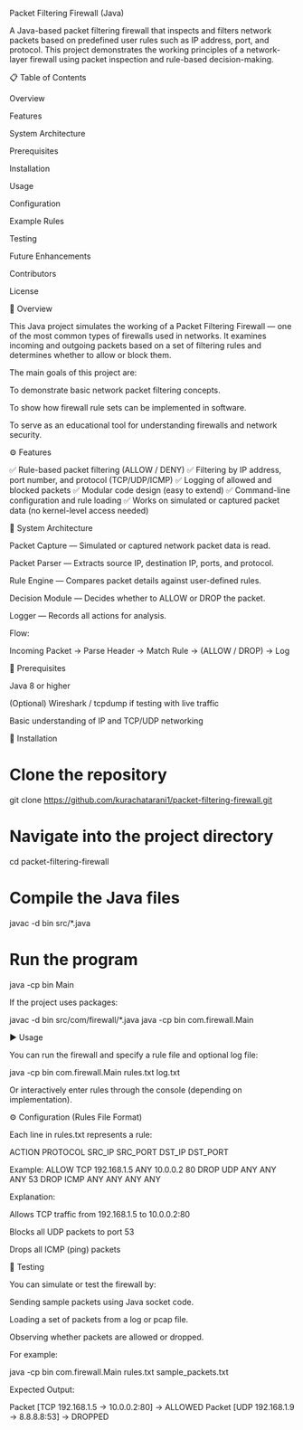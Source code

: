 Packet Filtering Firewall (Java)

A Java-based packet filtering firewall that inspects and filters network packets based on predefined user rules such as IP address, port, and protocol.
This project demonstrates the working principles of a network-layer firewall using packet inspection and rule-based decision-making.

📋 Table of Contents

Overview

Features

System Architecture

Prerequisites

Installation

Usage

Configuration

Example Rules

Testing

Future Enhancements

Contributors

License

🚀 Overview

This Java project simulates the working of a Packet Filtering Firewall — one of the most common types of firewalls used in networks.
It examines incoming and outgoing packets based on a set of filtering rules and determines whether to allow or block them.

The main goals of this project are:

To demonstrate basic network packet filtering concepts.

To show how firewall rule sets can be implemented in software.

To serve as an educational tool for understanding firewalls and network security.

⚙️ Features

✅ Rule-based packet filtering (ALLOW / DENY)
✅ Filtering by IP address, port number, and protocol (TCP/UDP/ICMP)
✅ Logging of allowed and blocked packets
✅ Modular code design (easy to extend)
✅ Command-line configuration and rule loading
✅ Works on simulated or captured packet data (no kernel-level access needed)

🧩 System Architecture

Packet Capture — Simulated or captured network packet data is read.

Packet Parser — Extracts source IP, destination IP, ports, and protocol.

Rule Engine — Compares packet details against user-defined rules.

Decision Module — Decides whether to ALLOW or DROP the packet.

Logger — Records all actions for analysis.

Flow:

Incoming Packet → Parse Header → Match Rule → (ALLOW / DROP) → Log

🧰 Prerequisites

Java 8 or higher

(Optional) Wireshark / tcpdump if testing with live traffic

Basic understanding of IP and TCP/UDP networking

🔧 Installation
# Clone the repository
git clone https://github.com/kurachatarani1/packet-filtering-firewall.git

# Navigate into the project directory
cd packet-filtering-firewall

# Compile the Java files
javac -d bin src/*.java

# Run the program
java -cp bin Main


If the project uses packages:

javac -d bin src/com/firewall/*.java
java -cp bin com.firewall.Main

▶️ Usage

You can run the firewall and specify a rule file and optional log file:

java -cp bin com.firewall.Main rules.txt log.txt


Or interactively enter rules through the console (depending on implementation).

⚙️ Configuration (Rules File Format)

Each line in rules.txt represents a rule:

ACTION  PROTOCOL  SRC_IP     SRC_PORT   DST_IP     DST_PORT

Example:
ALLOW TCP 192.168.1.5  ANY   10.0.0.2  80
DROP  UDP ANY          ANY   ANY       53
DROP  ICMP ANY         ANY   ANY       ANY


Explanation:

Allows TCP traffic from 192.168.1.5 to 10.0.0.2:80

Blocks all UDP packets to port 53

Drops all ICMP (ping) packets

🧪 Testing

You can simulate or test the firewall by:

Sending sample packets using Java socket code.

Loading a set of packets from a log or pcap file.

Observing whether packets are allowed or dropped.

For example:

java -cp bin com.firewall.Main rules.txt sample_packets.txt


Expected Output:

Packet [TCP 192.168.1.5 → 10.0.0.2:80] → ALLOWED
Packet [UDP 192.168.1.9 → 8.8.8.8:53] → DROPPED
